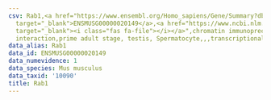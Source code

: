 ```yaml
---
csv: Rab1,<a href="https://www.ensembl.org/Homo_sapiens/Gene/Summary?db=core;g=ENSMUSG00000020149"
  target="_blank">ENSMUSG00000020149</a>,<a href="https://www.ncbi.nlm.nih.gov/pubmed/25450459"
  target="_blank"><i class="fas fa-file"></i></a>",chromatin immunoprecipitation assay,direct
  interaction,prime adult stage, testis, Spermatocyte,,,transcriptional regulation,
data_alias: Rab1
data_id: ENSMUSG00000020149
data_numevidence: 1
data_species: Mus musculus
data_taxid: '10090'
title: Rab1
---
```

